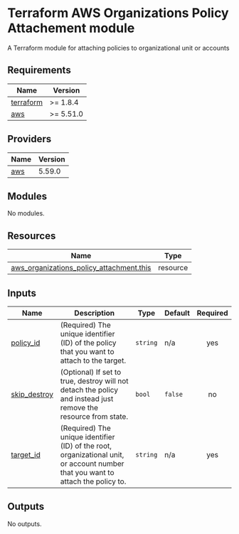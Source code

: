 # Terraform AWS Organizations Policy Attachement module
A Terraform module for attaching policies to organizational unit or accounts

## Requirements

| Name | Version |
|------|---------|
| <a name="requirement_terraform"></a> [terraform](#requirement\_terraform) | >= 1.8.4 |
| <a name="requirement_aws"></a> [aws](#requirement\_aws) | >= 5.51.0 |

## Providers

| Name | Version |
|------|---------|
| <a name="provider_aws"></a> [aws](#provider\_aws) | 5.59.0 |

## Modules

No modules.

## Resources

| Name | Type |
|------|------|
| [aws_organizations_policy_attachment.this](https://registry.terraform.io/providers/hashicorp/aws/latest/docs/resources/organizations_policy_attachment) | resource |

## Inputs

| Name | Description | Type | Default | Required |
|------|-------------|------|---------|:--------:|
| <a name="input_policy_id"></a> [policy\_id](#input\_policy\_id) | (Required) The unique identifier (ID) of the policy that you want to attach to the target. | `string` | n/a | yes |
| <a name="input_skip_destroy"></a> [skip\_destroy](#input\_skip\_destroy) | (Optional) If set to true, destroy will not detach the policy and instead just remove the resource from state. | `bool` | `false` | no |
| <a name="input_target_id"></a> [target\_id](#input\_target\_id) | (Required) The unique identifier (ID) of the root, organizational unit, or account number that you want to attach the policy to. | `string` | n/a | yes |

## Outputs

No outputs.
